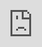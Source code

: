 # Apresentação 1

## 1. Planejamento
<center>

<iframe width="560" height="315" src="https://www.youtube.com/embed/ZACKv3VdGkg" title="YouTube video player" frameborder="0" allow="accelerometer; autoplay; clipboard-write; encrypted-media; gyroscope; picture-in-picture" allowfullscreen></iframe>

</center>

## 2. Slides

<center>
    <iframe loading="lazy" style="position: absolute; width: 100%; height: 100%; top: 0; left: 0; border: none; padding: 0;margin: 0;" 
    src="https://docs.google.com/presentation/d/1KDaWWsyzCCV8DHcz6bp0hzjnz1FQx37Nf-dIfueTpws/edit#slide=id.p" allowfullscreen="allowfullscreen" allow="fullscreen">
   </iframe>
</center>

## 3. Histórico de versão

| Versão | Data       | Descrição                       | Autor                |
| ------ | ---------- | ------------------------------- | -------------------- |
| 1.1    | 05/02/2022 | Gravação da apresentação        | Todos os integrantes |
| 1.2    | 08/02/2022 | Adição do vídeo no documento    | Jackes Tiago Ferreira da Fonseca         |
| 1.3    | 08/02/2022 | Adição dos Slides               | Jackes Tiago Ferreira da Fonseca    |
